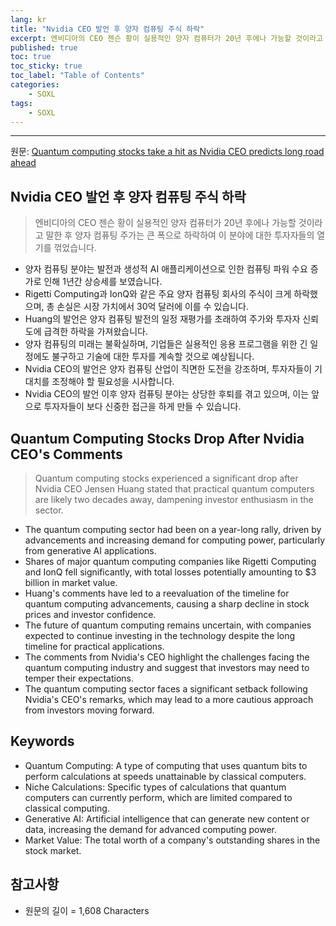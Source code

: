 ```yaml
---
lang: kr
title: "Nvidia CEO 발언 후 양자 컴퓨팅 주식 하락"
excerpt: 엔비디아의 CEO 젠슨 황이 실용적인 양자 컴퓨터가 20년 후에나 가능할 것이라고 말한 후 양자 컴퓨팅 주가는 큰 폭으로 하락하여 이 분야에 대한 투자자들의 열기를 꺾었습니다.
published: true
toc: true
toc_sticky: true
toc_label: "Table of Contents"
categories:
    - SOXL
tags:
    - SOXL
---
```


---

  원문: [Quantum computing stocks take a hit as Nvidia CEO predicts long road ahead](https://www.investing.com/news/stock-market-news/quantum-computing-stocks-take-a-hit-as-nvidia-ceo-predicts-long-road-ahead-3802820)

## Nvidia CEO 발언 후 양자 컴퓨팅 주식 하락

> 엔비디아의 CEO 젠슨 황이 실용적인 양자 컴퓨터가 20년 후에나 가능할 것이라고 말한 후 양자 컴퓨팅 주가는 큰 폭으로 하락하여 이 분야에 대한 투자자들의 열기를 꺾었습니다.


- 양자 컴퓨팅 분야는 발전과 생성적 AI 애플리케이션으로 인한 컴퓨팅 파워 수요 증가로 인해 1년간 상승세를 보였습니다.
- Rigetti Computing과 IonQ와 같은 주요 양자 컴퓨팅 회사의 주식이 크게 하락했으며, 총 손실은 시장 가치에서 30억 달러에 이를 수 있습니다.
- Huang의 발언은 양자 컴퓨팅 발전의 일정 재평가를 초래하여 주가와 투자자 신뢰도에 급격한 하락을 가져왔습니다.
- 양자 컴퓨팅의 미래는 불확실하며, 기업들은 실용적인 응용 프로그램을 위한 긴 일정에도 불구하고 기술에 대한 투자를 계속할 것으로 예상됩니다.
- Nvidia CEO의 발언은 양자 컴퓨팅 산업이 직면한 도전을 강조하며, 투자자들이 기대치를 조정해야 할 필요성을 시사합니다.
- Nvidia CEO의 발언 이후 양자 컴퓨팅 분야는 상당한 후퇴를 겪고 있으며, 이는 앞으로 투자자들이 보다 신중한 접근을 하게 만들 수 있습니다.

## Quantum Computing Stocks Drop After Nvidia CEO's Comments

> Quantum computing stocks experienced a significant drop after Nvidia CEO Jensen Huang stated that practical quantum computers are likely two decades away, dampening investor enthusiasm in the sector.


- The quantum computing sector had been on a year-long rally, driven by advancements and increasing demand for computing power, particularly from generative AI applications.
- Shares of major quantum computing companies like Rigetti Computing and IonQ fell significantly, with total losses potentially amounting to $3 billion in market value.
- Huang's comments have led to a reevaluation of the timeline for quantum computing advancements, causing a sharp decline in stock prices and investor confidence.
- The future of quantum computing remains uncertain, with companies expected to continue investing in the technology despite the long timeline for practical applications.
- The comments from Nvidia's CEO highlight the challenges facing the quantum computing industry and suggest that investors may need to temper their expectations.
- The quantum computing sector faces a significant setback following Nvidia's CEO's remarks, which may lead to a more cautious approach from investors moving forward.

## Keywords

- Quantum Computing: A type of computing that uses quantum bits to perform calculations at speeds unattainable by classical computers.
- Niche Calculations: Specific types of calculations that quantum computers can currently perform, which are limited compared to classical computing.
- Generative AI: Artificial intelligence that can generate new content or data, increasing the demand for advanced computing power.
- Market Value: The total worth of a company's outstanding shares in the stock market.

## 참고사항

- 원문의 길이 = 1,608 Characters

